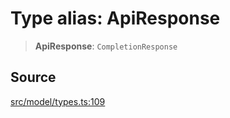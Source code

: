 # Type alias: ApiResponse

> **ApiResponse**: `CompletionResponse`

## Source

[src/model/types.ts:109](https://github.com/dexaai/llm-tools/blob/eeaf162/src/model/types.ts#L109)
